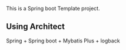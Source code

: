 This is a Spring boot Template project.
## Using Architect
Spring + Spring boot + Mybatis Plus + logback
